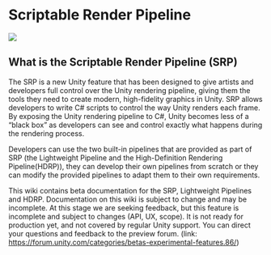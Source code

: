# Scriptable Render Pipeline
![](https://blogs.unity3d.com/wp-content/uploads/2018/01/image5_rs.png)
## What is the Scriptable Render Pipeline (SRP)

The SRP is a new Unity feature that has been designed to give artists and developers full control over the Unity rendering pipeline, giving them the tools they need to create modern, high-fidelity graphics in Unity. 
SRP allows developers to write C# scripts to control the way Unity renders each frame. By exposing the Unity rendering pipeline to C#, Unity becomes less of a “black box” as developers can see and control exactly what happens during the rendering process. 

Developers can use the two built-in pipelines that are provided as part of SRP (the Lightweight Pipeline and the High-Definition Rendering Pipeline(HDRP)), they can develop their own pipelines from scratch or they can modify the provided pipelines to adapt them to their own requirements. 

This wiki contains beta documentation for the SRP, Lightweight Pipelines and HDRP. Documentation on this wiki is subject to change and may be incomplete. At this stage we are seeking feedback, but this feature is incomplete and subject to changes (API, UX, scope). It is not ready for production yet, and not covered by regular Unity support.  You can direct your questions and feedback to the preview forum. (link: https://forum.unity.com/categories/betas-experimental-features.86/)
